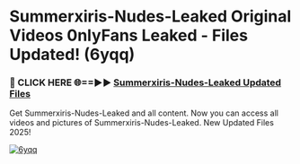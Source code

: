 # Summerxiris-Nudes-Leaked Original Videos 0nlyFans Leaked - Files Updated! (6yqq)

<h3>🔴 CLICK HERE 🌐==►► <a href="https://tinyurl.com/5h6xmrr3" rel="nofollow">Summerxiris-Nudes-Leaked Updated Files</a></h3>

Get Summerxiris-Nudes-Leaked and all content. Now you can access all videos and pictures of Summerxiris-Nudes-Leaked. New Updated Files 2025!

[![6yqq](https://i.imgur.com/KVD873Z.gif)](https://tinyurl.com/5h6xmrr3)
